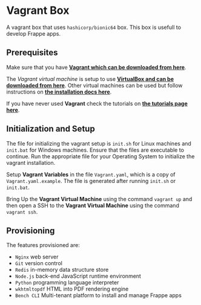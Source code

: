 # Vagrant Box
A vagrant box that uses `hashicorp/bionic64` box.
This box is usefull to develop Frappe apps.

## Prerequisites
Make sure that you have
**[Vagrant which can be downloaded from here](https://www.vagrantup.com/)**.

The *Vagrant virtual machine* is setup to use
**[VirtualBox and can be downloaded from here](https://www.virtualbox.org/wiki/Downloads)**.
Other virtual machines can be used but follow instructions on
**[the installation docs here](https://www.vagrantup.com/docs/installation)**.

If you have never used **Vagrant** check the tutorials on
**[the tutorials page here](https://learn.hashicorp.com/vagrant)**.

## Initialization and Setup
The file for initializing the vagrant setup is `init.sh` for Linux machines and `init.bat` for Windows machines.
Ensure that the files are executable to continue.
Run the appropriate file for your Operating System to initialize the vagrant installation.

Setup **Vagrant Variables** in the file `Vagrant.yaml`,
which is a copy of `Vagrant.yaml.example`.
The file is generated after running `init.sh` or `init.bat`.

Bring Up the **Vagrant Virtual Machine** using the command `vagrant up` and then
open a SSH to the **Vagrant Virtual Machine** using the command `vagrant ssh`.

## Provisioning
The features provisioned are:
- `Nginx` web server
- `Git` version control
- `Redis` in-memory data structure store
- `Node.js` back-end JavaScript runtime environment
- `Python` programming language interpreter
- `wkhtmltopdf` HTML into PDF rendering engine
- `Bench CLI` Multi-tenant platform to install and manage Frappe apps
